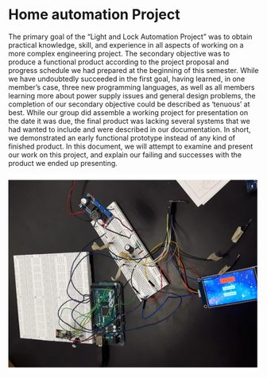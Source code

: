 # Home automation Project

The primary goal of the “Light and Lock Automation Project” was to obtain practical knowledge, skill, and experience in all aspects of working on a more complex engineering project. The secondary objective was to produce a functional product according to the project proposal and progress schedule we had prepared at the beginning of this semester. While we have undoubtedly succeeded in the first goal, having learned, in one member’s case, three new programming languages, as well as all members learning more about power supply issues and general design problems, the completion of our secondary objective could be described as ‘tenuous’ at best. While our group did assemble a working project for presentation on the date it was due, the final product was lacking several systems that we had wanted to include and were described in our documentation. In short, we demonstrated an early functional prototype instead of any kind of finished product. In this document, we will attempt to examine and present our work on this project, and explain our failing and successes with the product we ended up presenting.

![alt text](https://github.com/dannytran3214/Home_Automation_Lock_and_Lighting/blob/main/home_autosystem.png)
